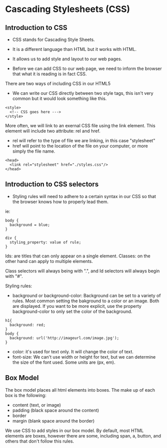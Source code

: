 # Cascading Stylesheets (CSS)

## Introduction to CSS

- CSS stands for Cascading Style Sheets.
- It is a different language than HTML but it works with HTML.
- It allows us to add style and layout to our web pages.

- Before we can add CSS to our web page, we need to inform the browser that what it is reading is in fact CSS.


There are two ways of including CSS in our HTML5
- We can write our CSS directly between two style tags, this isn't very common but it would look something like this.

```
<style>
  <!-- CSS goes here --->
</style>
```

More often, we will link to an exernal CSS file using the link element. This element will include two attribute: rel and href.

- rel will refer to the type of file we are linking, in this case "stylesheet"
- href will point to the location of the file on your computer, or more simply the file name.

```
<head>
  <link rel="stylesheet" href="./styles.css"/>
</head>
```

## Introduction to CSS selectors

- Styling rules will need to adhere to a certain syntax in our CSS so that the browser knows how to properly lead them.

ie:

```
body {
  background = blue;
}
```

```
div {
  styling_property: value of rule;
}
```

Ids: are titles that can only appear on a single element.
Classes: on the other hand can apply to multiple elements.

Class selectors will always being with ".", and Id selectors will always begin with "#".

Styling rules:

- background or background-color: Background can be set to a variety of rules. Most common setting the bakground to a color or an image. Both are displayed. If you want to be more explicit, use the property background-color to only set the color of the background.

```
h1{
  background: red;
}
body {
  background: url('http://imageurl.com/image.jpg');
}

```

- color: it's used for text only. It will change the color of text.
- font-size: We can't use width or height for text, but we can determine the size of the font used. Some units are (px, em).


## Box Model

The box model places all html elements into boxes.
The make up of each box is the following:
-  content (text, or image)
- padding (black space around the content)
- border
- margin (blank space around the border)

We use CSS to add styles in our box model.
By default, most HTML elements are boxes, however there are some, including span, a, button, and others that don't follow this rules. 
